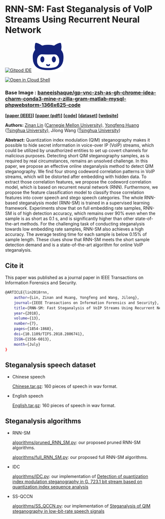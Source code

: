 # RNN-SM: Fast Steganalysis of VoIP Streams Using Recurrent Neural Network

<a href="https://gitpod.io/#https://github.com/Baneeishaque/RNN-SM"><img src="https://icons-for-free.com/iconfiles/png/512/gitpod-1324440164066425542.png" alt="Gitpod IDE" width="100" height="100"></a>
<a href="https://github1s.com/Baneeishaque/RNN-SM"><img src="https://raw.githubusercontent.com/conwnet/github1s/master/resources/images/logo.svg" alt="Github1s Editor" width="100" height="100"></a>

[![Open in Cloud Shell](https://gstatic.com/cloudssh/images/open-btn.svg)](https://ssh.cloud.google.com/cloudshell/editor?cloudshell_git_repo=https://github.com/Baneeishaque/RNN-SM)

### Base Image : [baneeishaque/gp-vnc-zsh-as-gh-chrome-idea-charm-conda3-mine-r-zilla-gram-matlab-mysql-phpwebstorm-1366x625-code](https://hub.docker.com/repository/docker/baneeishaque/gp-vnc-zsh-as-gh-chrome-idea-charm-conda3-mine-r-zilla-gram-matlab-mysql-phpwebstorm-1366x625-code) 

[//]: # "[![Gitpod ready-to-code](https://img.shields.io/badge/Gitpod-ready--to--code-blue?logo=gitpod)](https://gitpod.io/#https://github.com/Baneeishaque/RNN-SM)"

**[[paper (IEEE)](http://ieeexplore.ieee.org/document/8292900/)]**
**[[paper (pdf)](http://www.andrew.cmu.edu/user/zinanl/publications/rnn-sm.pdf)]**
**[[code](https://github.com/fjxmlzn/RNN-SM#steganalysis-algorithms)]**
**[[dataset](https://github.com/fjxmlzn/RNN-SM#steganalysis-speech-dataset)]**
**[[website](https://github.com/fjxmlzn/RNN-SM)]**

**Authors:** 
[Zinan Lin](http://www.andrew.cmu.edu/user/zinanl/) ([Carnegie Mellon University](https://www.cmu.edu/)), 
[Yongfeng Huang](http://www.tsinghua.edu.cn/publish/ee/4157/2010/20101217182714916942750/20101217182714916942750_.html) ([Tsinghua University](http://www.tsinghua.edu.cn/publish/newthuen/index.html)), 
Jilong Wang ([Tsinghua University](http://www.tsinghua.edu.cn/publish/newthuen/index.html))

**Abstract:** Quantization index modulation (QIM) steganography makes it possible to hide secret information in voice-over IP (VoIP) streams, which could be utilized by unauthorized entities to set up covert channels for malicious purposes. Detecting short QIM steganography samples, as is required by real circumstances, remains an unsolved challenge. In this paper, we propose an effective online steganalysis method to detect QIM steganography. We find four strong codeword correlation patterns in VoIP streams, which will be distorted after embedding with hidden data. To extract those correlation features, we propose the codeword correlation model, which is based on recurrent neural network (RNN). Furthermore, we propose the feature classification model to classify those correlation features into cover speech and stego speech categories. The whole RNN-based steganalysis model (RNN-SM) is trained in a supervised learning framework. Experiments show that on full embedding rate samples, RNN-SM is of high detection accuracy, which remains over 90% even when the sample is as short as 0.1 s, and is significantly higher than other state-of-the-art methods. For the challenging task of conducting steganalysis towards low embedding rate samples, RNN-SM also achieves a high accuracy. The average testing time for each sample is below 0.15% of sample length. These clues show that RNN-SM meets the short sample detection demand and is a state-of-the-art algorithm for online VoIP steganalysis.

## Cite it 

This paper was published as a journal paper in IEEE Transactions on Information Forensics and Security.

```bash
@ARTICLE{lin2018rnn, 
	author={Lin, Zinan and Huang, Yongfeng and Wang, Jilong}, 
	journal={IEEE Transactions on Information Forensics and Security}, 
	title={RNN-SM: Fast Steganalysis of VoIP Streams Using Recurrent Neural Network}, 
	year={2018}, 
	volume={13}, 
	number={7}, 
	pages={1854-1868},
	doi={10.1109/TIFS.2018.2806741}, 
	ISSN={1556-6013},
	month={July}
}
```

## Steganalysis speech dataset

* Chinese speech

  [Chinese.tar.gz](https://drive.google.com/file/d/1LF2dAXHkd8TmzaDnTg0Zmbs7xVdSovMH/view?usp=sharing): 160 pieces of speech in wav format.

* English speech

  [English.tar.gz](https://drive.google.com/file/d/1Uy7WyEg3y-hvefUczo_6gFyyeeTC6ohg/view?usp=sharing): 160 pieces of speech in wav format.
  
## Steganalysis algorithms

* RNN-SM

  [algorithms/pruned_RNN_SM.py](https://github.com/fjxmlzn/RNN-SM/blob/master/algorithms/pruned_RNN_SM.py): our proposed pruned RNN-SM algorithms.

  [algorithms/full_RNN_SM.py](https://github.com/fjxmlzn/RNN-SM/blob/master/algorithms/full_RNN_SM.py): our proposed full RNN-SM algorithms.

* IDC

  [algorithms/IDC.py](https://github.com/fjxmlzn/RNN-SM/blob/master/algorithms/IDC.py): our implementation of [Detection of quantization index modulation steganography in G. 723.1 bit stream based on quantization index sequence analysis](https://link.springer.com/article/10.1631%2Fjzus.C1100374?LI=true)

* SS-QCCN

  [algorithms/SS_QCCN.py](https://github.com/fjxmlzn/RNN-SM/blob/master/algorithms/SS_QCCN.py): our implementation of [Steganalysis of QIM steganography in low-bit-rate speech signals](http://ieeexplore.ieee.org/abstract/document/7867798/)

